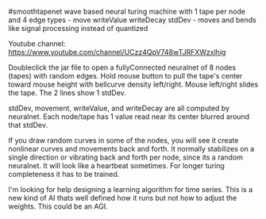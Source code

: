 #smoothtapenet wave based neural turing machine with 1 tape per node and 4 edge types - move writeValue writeDecay stdDev - moves and bends like signal processing instead of quantized

Youtube channel: https://www.youtube.com/channel/UCzz4QpV748wTJRFXWzxlhig

Doubleclick the jar file to open a fullyConnected neuralnet of 8 nodes (tapes) with random edges. Hold mouse button to pull the tape's center toward mouse height with bellcurve density left/right. Mouse left/right slides the tape. The 2 lines show 1 stdDev.

stdDev, movement, writeValue, and writeDecay are all computed by neuralnet. Each node/tape has 1 value read near its center blurred around that stdDev.

If you draw random curves in some of the nodes, you will see it create nonlinear curves and movements back and forth. It normally stabilizes on a single direction or vibrating back and forth per node, since its a random neuralnet. It will look like a heartbeat sometimes. For longer turing completeness it has to be trained.

I'm looking for help designing a learning algorithm for time series. This is a new kind of AI thats well defined how it runs but not how to adjust the weights. This could be an AGI.
